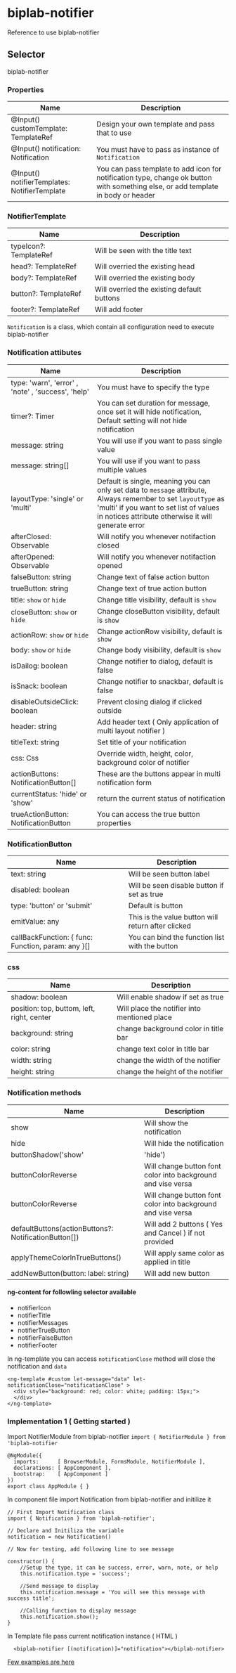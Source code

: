 # biplab-notifier
Reference to use biplab-notifier

## Selector
biplab-notifier

### Properties
|   Name    | Description|
|-----------|-------------|
|  @Input() customTemplate: TemplateRef<any> | Design your own template and pass that to use |
|  @Input() notification: Notification | You must have to pass as instance of `Notification` |
|  @Input() notifierTemplates: NotifierTemplate | You can pass template to add icon for notification type, change ok button with something else, or add template in body or header |

### NotifierTemplate
|   Name    | Description|
|-----------|-------------|
| typeIcon?: TemplateRef<any> | Will be seen with the title text |
| head?: TemplateRef<any> | Will overried the existing head |
| body?: TemplateRef<any> | Will overried the existing body |
| button?: TemplateRef<any> | Will overried the existing default buttons |
| footer?: TemplateRef<any> | Will add footer |

`Notification` is a class, which contain all configuration need to execute biplab-notifier

### Notification attibutes
|   Name    | Description|
|-----------|-------------|
|  type: 'warn', 'error' , 'note' , 'success', 'help' | You must have to specify the type |
|  timer?: Timer | You can set duration for message, once set it will hide notification, Default setting will not hide notification  |
|  message: string | You will use if you want  to pass single value |
|  message: string[] | You will use if you want to pass multiple values |
|  layoutType: 'single' or 'multi' | Default is single, meaning you can only set data to `message` attribute, Always remember to set `layoutType` as 'multi' if you want to set list of values in notices attribute otherwise it will generate error |
| afterClosed: Observable<boolean> | Will notify you whenever notifaction closed |
| afterOpened: Observable<void> | Will notify you whenever notifaction opened |
| falseButton: string | Change text of false action button  |
| trueButton: string | Change text of true action button |
| title: `show` or `hide` | Change title visibility, default is `show` |
| closeButton: `show` or `hide`| Change closeButton visibility, default is `show` |
| actionRow: `show` or `hide`| Change actionRow visibility, default is `show` |
| body: `show` or `hide`| Change body visibility, default is `show`  |
| isDailog: boolean | Change notifier to dialog, default is false  |
| isSnack: boolean | Change notifier to snackbar, default is false  |
| disableOutsideClick: boolean| Prevent closing dialog if clicked outside  |
| header: string| Add header text ( Only application of multi layout notifier ) |
| titleText: string| Set title of your notification |
| css: Css| Override  width, height, color, background color of notifier |
| actionButtons: NotificationButton[]| These are the buttons appear in multi notification form |
| currentStatus: 'hide' or 'show'| return the current status of notification |
| trueActionButton: NotificationButton| You can access the true button properties |

### NotificationButton
|   Name    | Description|
|-----------|-------------|
| text: string | Will be seen button label |
| disabled: boolean | Will be seen disable button if set as true |
| type: 'button' or 'submit' | Default is button |
| emitValue: any | This is the value button will return after clicked |
| callBackFunction: { func: Function, param: any }[] | You can bind the function list with the button |

### css
|   Name    | Description|
|-----------|-------------|
|  shadow: boolean | Will enable shadow if set as true |
|  position: top, buttom, left, right, center | Will place the notifier into mentioned place |
|  background: string | change background color in title bar |
|  color: string |  change text color in title bar |
|  width: string | change the width of the notifier |
|  height: string |  change the height of the notifier |

### Notification methods
|   Name    | Description|
|-----------|-------------|
|  show | Will show the notification |
|  hide | Will hide the notification |
|  buttonShadow('show'|'hide') | Will hide or show shadow in button |
|  buttonColorReverse | Will change button font color into background and vise versa  |
|  buttonColorReverse | Will change button font color into background and vise versa  |
|  defaultButtons(actionButtons?: NotificationButton[]) | Will add 2 buttons ( Yes and Cancel ) if not provided |
|applyThemeColorInTrueButtons()| Will apply same color as applied in title|
|addNewButton(button: label: string)|Will add new button|

#### ng-content for followling selector available
- notifierIcon
- notifierTitle
- notifierMessages
- notifierTrueButton
- notifierFalseButton
- notifierFooter

In ng-template you can access  `notificationClose` method will close the notification and `data`
```
<ng-template #custom let-message="data" let-notificationClose="notificationClose" >
  <div style="background: red; color: white; padding: 15px;">
  </div>
</ng-template>
```


### Implementation 1 ( Getting started )
Import NotifierModule from  biplab-notifier
``` import { NotifierModule } from 'biplab-notifier ```
```
@NgModule({
  imports:      [ BrowserModule, FormsModule, NotifierModule ],
  declarations: [ AppComponent ],
  bootstrap:    [ AppComponent ]
})
export class AppModule { }
```

In component file import Notification from biplab-notifier and initilize it
```
// First Import Notification class
import { Notification } from 'biplab-notifier';

// Declare and Initiliza the variable
notification = new Notification()

// Now for testing, add following line to see message

constructor() {
    //Setup the type, it can be success, error, warn, note, or help
    this.notification.type = 'success';

    //Send message to display
    this.notification.message = 'You will see this message with success title';

    //Calling function to display message
    this.notification.show();
}

```
In Template file pass current notification instance ( HTML )
``` 
  <biplab-notifier [(notification)]="notification"></biplab-notifier>

```

[Few examples are here ](https://stackblitz.com/edit/biplab-notifier-custom-template)
